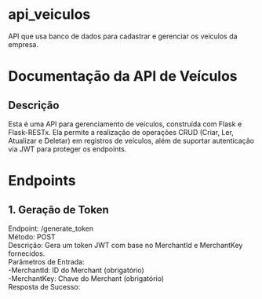 # api_veiculos
API que usa banco de dados para cadastrar e gerenciar os veículos da empresa.

# Documentação da API de Veículos
## Descrição
Esta é uma API para gerenciamento de veículos, construída com Flask e Flask-RESTx. Ela permite a realização de operações CRUD (Criar, Ler, Atualizar e Deletar) em registros de veículos, além de suportar autenticação via JWT para proteger os endpoints.

# Endpoints

## 1. Geração de Token
Endpoint: /generate_token <br>
Método: POST <br>
Descrição: Gera um token JWT com base no MerchantId e MerchantKey fornecidos. <br>
Parâmetros de Entrada: <br>
-MerchantId: ID do Merchant (obrigatório) <br>
-MerchantKey: Chave do Merchant (obrigatório) <br>
Resposta de Sucesso:
